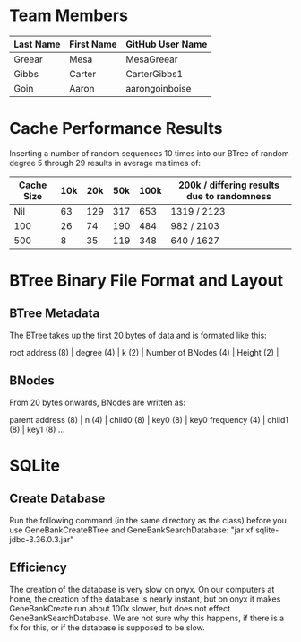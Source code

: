 # Team Members

Last Name       | First Name      | GitHub User Name
--------------- | --------------- | --------------------
Greear          | Mesa            | MesaGreear
Gibbs           | Carter          | CarterGibbs1
Goin            | Aaron           | aarongoinboise

# Cache Performance Results
Inserting a number of random sequences 10 times into our BTree of random degree 5 through 29 results in average ms times of:

Cache Size | 10k  | 20k  | 50k  | 100k | 200k / differing results due to randomness
-----------|------|------|------|------|--------
Nil        | 63   | 129  | 317  | 653  | 1319 / 2123
100        | 26   | 74   | 190  | 484  | 982  / 2103
500        | 8    | 35   | 119  | 348  | 640  / 1627



# BTree Binary File Format and Layout
## BTree Metadata 
The BTree takes up the first 20 bytes of data and is formated like this:

root address (8) | degree (4) | k (2) | Number of BNodes (4) | Height (2) |

## BNodes
From 20 bytes onwards, BNodes are written as:

parent address (8) | n (4) | child0 (8) | key0 (8) | key0 frequency (4) | child1 (8) | key1 (8) ...

# SQLite
## Create Database
Run the following command (in the same directory as the class) before you use GeneBankCreateBTree and GeneBankSearchDatabase:
"jar xf sqlite-jdbc-3.36.0.3.jar"
## Efficiency
The creation of the database is very slow on onyx. On our computers at home, the creation of the database is nearly instant, but on onyx it makes GeneBankCreate run about 100x slower, but does not effect GeneBankSearchDatabase. We are not sure why this happens, if there is a fix for this,
or if the database is supposed to be slow.
